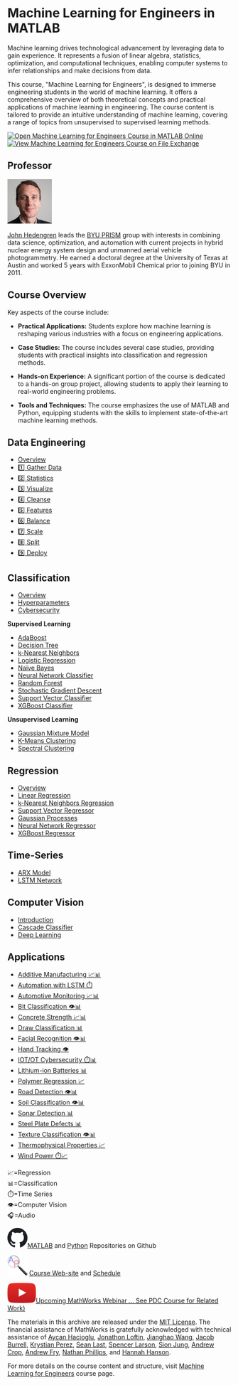 # Machine Learning for Engineers in MATLAB

Machine learning drives technological advancement by leveraging data to gain experience. It represents a fusion of linear algebra, statistics, optimization, and computational techniques, enabling computer systems to infer relationships and make decisions from data.

This course, "Machine Learning for Engineers", is designed to immerse engineering students in the world of machine learning. It offers a comprehensive overview of both theoretical concepts and practical applications of machine learning in engineering. The course content is tailored to provide an intuitive understanding of machine learning, covering a range of topics from unsupervised to supervised learning methods.

[![Open Machine Learning for Engineers Course in MATLAB Online](https://www.mathworks.com/images/responsive/global/open-in-matlab-online.svg)](https://matlab.mathworks.com/open/github/v1?repo=APMonitor/mds) [![View Machine Learning for Engineers Course on File Exchange](https://www.mathworks.com/matlabcentral/images/matlab-file-exchange.svg)]([https://www.mathworks.com/matlabcentral/fileexchange/116500-process-dynamics-and-control-course](https://www.mathworks.com/matlabcentral/fileexchange/157416-machine-learning-for-engineers))

## Professor
![John Hedengren](./images/hedengren.jpg)

[John Hedengren](https://www.linkedin.com/in/hedengren/) leads the [BYU PRISM](https://apm.byu.edu/) group with interests in combining data science, optimization, and automation with current projects in hybrid nuclear energy system design and unmanned aerial vehicle photogrammetry. He earned a doctoral degree at the University of Texas at Austin and worked 5 years with ExxonMobil Chemical prior to joining BYU in 2011.

## Course Overview

Key aspects of the course include:

- **Practical Applications:** Students explore how machine learning is reshaping various industries with a focus on engineering applications.

- **Case Studies:** The course includes several case studies, providing students with practical insights into classification and regression methods.

- **Hands-on Experience:** A significant portion of the course is dedicated to a hands-on group project, allowing students to apply their learning to real-world engineering problems.

- **Tools and Techniques:** The course emphasizes the use of MATLAB and Python, equipping students with the skills to implement state-of-the-art machine learning methods.

## Data Engineering

- [Overview](https://apmonitor.com/pds/index.php/Main/DataPreparation)
- [1️⃣ Gather Data](https://apmonitor.com/pds/index.php/Main/GatherData)
- [2️⃣ Statistics](https://apmonitor.com/pds/index.php/Main/StatisticsMath)
- [3️⃣ Visualize](https://apmonitor.com/pds/index.php/Main/VisualizeData)
- [4️⃣ Cleanse](https://apmonitor.com/pds/index.php/Main/CleanseData)
- [5️⃣ Features](https://apmonitor.com/pds/index.php/Main/FeatureEngineering)
- [6️⃣ Balance](https://apmonitor.com/pds/index.php/Main/ImbalancedData)
- [7️⃣ Scale](https://apmonitor.com/pds/index.php/Main/ScaleData)
- [8️⃣ Split](https://apmonitor.com/pds/index.php/Main/SplitData)
- [9️⃣ Deploy](https://apmonitor.com/pds/index.php/Main/DeployMachineLearning)

## Classification

- [Overview](https://apmonitor.com/pds/index.php/Main/ClassificationOverview)
- [Hyperparameters](https://apmonitor.com/pds/index.php/Main/HyperparameterOptimization)
- [Cybersecurity](https://apmonitor.com/pds/index.php/Main/CyberSecurity)

**Supervised Learning**
- [AdaBoost](https://apmonitor.com/pds/index.php/Main/AdaBoost)
- [Decision Tree](https://apmonitor.com/pds/index.php/Main/DecisionTree)
- [k-Nearest Neighbors](https://apmonitor.com/pds/index.php/Main/KNearestNeighbors)
- [Logistic Regression](https://apmonitor.com/pds/index.php/Main/LogisticRegression)
- [Naïve Bayes](https://apmonitor.com/pds/index.php/Main/NaiveBayes)
- [Neural Network Classifier](https://apmonitor.com/pds/index.php/Main/DeepLearningNeuralNetwork)
- [Random Forest](https://apmonitor.com/pds/index.php/Main/RandomForest)
- [Stochastic Gradient Descent](https://apmonitor.com/pds/index.php/Main/StochasticGradientDescent)
- [Support Vector Classifier](https://apmonitor.com/pds/index.php/Main/SupportVectorClassifier)
- [XGBoost Classifier](https://apmonitor.com/pds/index.php/Main/XGBoostClassifier)

**Unsupervised Learning**
- [Gaussian Mixture Model](https://apmonitor.com/pds/index.php/Main/GaussianMixtureModel)
- [K-Means Clustering](https://apmonitor.com/pds/index.php/Main/KMeansClustering)
- [Spectral Clustering](https://apmonitor.com/pds/index.php/Main/SpectralClustering)

## Regression

- [Overview](https://apmonitor.com/pds/index.php/Main/RegressionOverview)
- [Linear Regression](https://apmonitor.com/pds/index.php/Main/LinearRegression)
- [k-Nearest Neighbors Regression](https://apmonitor.com/pds/index.php/Main/KNearestNeighborsRegression)
- [Support Vector Regressor](https://apmonitor.com/pds/index.php/Main/SupportVectorRegressor)
- [Gaussian Processes](https://apmonitor.com/pds/index.php/Main/GaussianProcessRegression)
- [Neural Network Regressor](https://apmonitor.com/pds/index.php/Main/MultilayerPerceptronNeuralNetwork)
- [XGBoost Regressor](https://apmonitor.com/pds/index.php/Main/XGBoostRegressor)

## Time-Series

- [ARX Model](https://apmonitor.com/pds/index.php/Main/ARXTimeSeries)
- [LSTM Network](https://apmonitor.com/pds/index.php/Main/LongShortTermMemory)

## Computer Vision

- [Introduction](https://apmonitor.com/pds/index.php/Main/ComputerVisionIntro)
- [Cascade Classifier](https://apmonitor.com/pds/index.php/Main/CascadeClassifier)
- [Deep Learning](https://apmonitor.com/pds/index.php/Main/VisionDeepLearning)

## Applications

- [Additive Manufacturing 📈📊](https://apmonitor.com/pds/index.php/Main/AdditiveManufacturing)
- [Automation with LSTM ⏱️](https://apmonitor.com/pds/index.php/Main/LSTMAutomation)
- [Automotive Monitoring 📈📊](https://apmonitor.com/pds/index.php/Main/AutomotiveMonitoring)
- [Bit Classification 👁️📊](https://apmonitor.com/pds/index.php/Main/BitClassification)
- [Concrete Strength 📈📊](https://apmonitor.com/pds/index.php/Main/CementStrength)
- [Draw Classification 📊](https://apmonitor.com/pds/index.php/Main/DrawClassification)
- [Facial Recognition 👁️📊](https://apmonitor.com/pds/index.php/Main/FacialRecognition)
- [Hand Tracking 👁️](https://apmonitor.com/pds/index.php/Main/HandTracking)
- [IOT/OT Cybersecurity ⏱️📊](https://apmonitor.com/pds/index.php/Main/ActuatorMonitor)
- [Lithium-ion Batteries 📊](https://apmonitor.com/pds/index.php/Main/LithiumIonBatteries)
- [Polymer Regression 📈](https://apmonitor.com/pds/index.php/Main/PolymerMeltFlowRate)
- [Road Detection 👁️📊](https://apmonitor.com/pds/index.php/Main/RoadDetection)
- [Soil Classification 👁️📊](https://apmonitor.com/pds/index.php/Main/SoilClassification)
- [Sonar Detection 📊](https://apmonitor.com/pds/index.php/Main/SonarDetection)
- [Steel Plate Defects 📊](https://apmonitor.com/pds/index.php/Main/SteelPlateFaults)
- [Texture Classification 👁️📊](https://apmonitor.com/pds/index.php/Main/TextureClassification)
- [Thermophysical Properties 📈](https://apmonitor.com/pds/index.php/Main/ThermophysicalProperties)
- [Wind Power ⏱️📈](https://apmonitor.com/pds/index.php/Main/WindPower)

📈=Regression  
📊=Classification  
⏱️=Time Series  
👁️=Computer Vision  
🎧=Audio

![Github Logo](./images/github.png)[MATLAB](https://github.com/APMonitor/mds) and [Python](https://github.com/APMonitor/pds) Repositories on Github

![Github Logo](./images/apm.png) [Course Web-site](https://apmonitor.com/pds) and [Schedule](https://apmonitor.com/pds/index.php/Main/CourseSchedule)

![YouTube Logo](./images/youtube.png)[Upcoming MathWorks Webinar ... See PDC Course for Related Work)](https://youtu.be/SAjFN8mnFCU)

The materials in this archive are released under the [MIT License](./LICENSE). The financial assistance of MathWorks is gratefully acknowledged with technical assistance of [Aycan Hacioglu](https://www.linkedin.com/in/aycan-hacioglu-2604baa4/), [Jonathon Loftin](https://www.linkedin.com/in/jonathon-loftin-a5b1256a/), [Jianghao Wang](https://www.linkedin.com/in/jianghao-wang-896aa1a4/), [Jacob Burrell](https://www.linkedin.com/in/jacob-burrell/), [Krystian Perez](https://www.linkedin.com/in/krystian-perez-2944b437/), [Sean Last](https://www.linkedin.com/in/sean-last-599102251/), [Spencer Larson](https://www.linkedin.com/in/spencer-larson-950b44264/), [Sion Jung](https://www.linkedin.com/in/sionjung/), [Andrew Crop](https://www.linkedin.com/in/andrew-crop-689b831a6/), [Andrew Fry](https://www.linkedin.com/in/andrew-fry-315648a1/), [Nathan Phillips](https://www.linkedin.com/in/nathan-phillips-5428791b5/), and [Hannah Hanson](https://www.linkedin.com/in/hh5700/).

For more details on the course content and structure, visit [Machine Learning for Engineers](https://apmonitor.com/pds) course page.

